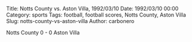 Title: Notts County vs. Aston Villa, 1992/03/10
Date: 1992/03/10 00:00
Category: sports
Tags: football, football scores, Notts County, Aston Villa
Slug: notts-county-vs-aston-villa
Author: carbonero


Notts County 0 - 0 Aston Villa
